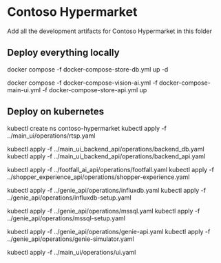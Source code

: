 # Contoso Hypermarket

Add all the development artifacts for Contoso Hypermarket in this folder

## Deploy everything locally

docker compose -f docker-compose-store-db.yml up -d

docker compose -f docker-compose-vision-ai.yml -f docker-compose-main-ui.yml -f docker-compose-store-api.yml up

## Deploy on kubernetes

kubectl create ns contoso-hypermarket
kubectl apply -f ../main_ui/operations/rtsp.yaml

kubectl apply -f ../main_ui_backend_api/operations/backend_db.yaml
kubectl apply -f ../main_ui_backend_api/operations/backend_api.yaml

kubectl apply -f ../footfall_ai_api/operations/footfall.yaml
kubectl apply -f ../shopper_experience_api/operations/shopper-experience.yaml

kubectl apply -f ../genie_api/operations/influxdb.yaml
kubectl apply -f ../genie_api/operations/influxdb-setup.yaml

kubectl apply -f ../genie_api/operations/mssql.yaml
kubectl apply -f ../genie_api/operations/mssql-setup.yaml

kubectl apply -f ../genie_api/operations/genie-api.yaml
kubectl apply -f ../genie_api/operations/genie-simulator.yaml

kubectl apply -f ../main_ui/operations/ui.yaml
